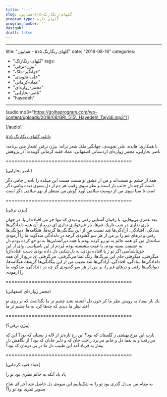 ```yaml
---
title: '---'
slug: گلهای-رنگارنگ-۵۱۵-همایون
program_type: گلهای تازه
program_number: ''
dastgah: ''
draft: false
---
```


---
title: "گلهای رنگارنگ ۵۱۵ - همایون"
date: "2019-08-16"
categories: 
  - "گلهای-رنگارنگ"
tags: 
  - "بیژن-ترقی"
  - "جهانگیر-ملک"
  - "علی-تجویدی"
  - "عماد-کرمانی"
  - "مجمر-زواره‌ای"
  - "ناصر-بخارایی"
  - "hayedeh"
---

\[audio mp3="https://golhaprogram.com/wp-content/uploads/2019/08/GR\_515\_Hayedeh\_Tajvidi.mp3"\]

\[/audio\]

[دانلود گلهای رنگارنگ ۵۱۵](https://golhaprogram.com/wp-content/uploads/2019/08/GR_515_Hayedeh_Tajvidi.mp3)

با همکاری: هایده، علی تجویدی، جهانگیر ملک شعر ترانه: بیژن ترقی اشعار متن برنامه: ناصر بخارایی، مجمر زواره‌ای اردستانی اصفهانی، عماد فقیه کرمانی گوینده: آذر پژوهش

\============================================

(ناصر بخارایی)

همه از چشم تو مست‌اند و من از عشق تو مست مست این میکده را باده ز جامی دگر است گرچه دل جانب یار است و نظر سوی رقیب هر دم از دل بسوی دیده پیامی دگر است تا صبا سوی من از دوست سلامی آورد گوش من منتظر از بهر سلامی دگر است

\============================================

(بیژن ترقی)

بعد عمری بی‌وفایی، با رقیبان آشنایی رفتی و دیدی كه تنها جز من افتاده از پا، در جهان یاری نداری در شب تاریك غم‌ها، یار غم‌خواری نداری ای دریغ از آن همه دلدادگی‌ها سادگی، افتادگی، آزادگی‌ها شد نصیب من از این بیگانگی‌ها گریه‌ها، هنگامه‌ها، دیوانگی‌ها رفتی و درهای غم را بر من از هر سو گشودی گرچه در دلدادگی صدگونه ما را آزمودی ساده‌دل من كز همه عالم به تو رو کرده بودم با همه دیرآشنایی‌ها به تو خو کرده بودم دل به عشقت بسته بودم، با غمت بنشسته بودم مُردم از این ناسپاسی، وای از این حق‌ناشناسی اگر تو ز پا افتاده بودی، به دل‌شکنی دل داده بودی دست افتاده‌از‌پا میگرفتی، میگرفتی جای این نیرنگ‌ها، رنگ تمنا می‌گرفتی، می‌گرفتی ای دریغ از آن همه دلدادگی‌ها سادگی، افتادگی، آزادگی‌ها شد نصیب من از این بیگانگی‌ها گریه‌ها، هنگامه‌ها، دیوانگی‌ها رفتی و درهای غم را، بر من از هر سو گشودی گر چه در دلدادگی، صدگونه ما را آزمودی

\============================================

(مجمر زواره‌ای اصفهانی)

یك بار نیفتاد به رویش نظر ما کز خون دل آغشته نشد چشم تر ما نگذاشت که بر روی تو افتد نظر ما دیدی كه چه‌ها کرد به ما چشم تر ما

\============================================

(بیژن ترقی؟)

یارب این مرغ بهشتی ز گلستان که بود؟ این رخ تازه‌تر از لاله ز بستان که بود؟ این كه می‌رفت و به یغما دل و جانم می‌برد راحت جان که و دلبر جانان که بود؟ از نگاهش دل بیمار به فریاد آمد این طبیب دل ما در پی درمان که بود؟

\============================================

(عماد فقیه کرمانی)

یاد باد آنکه به حالم نظری بود تو را

به مقام من بی‌دل گذری بود تو را به شکیباییم این میوه‌ی دل حاصل شد آخر ای شاخ صنوبر ثمری بود تو را؟
